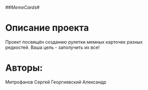 ##*MemeCards*#


# Описание проекта

Проект посвящён созданию рулетки мемных карточек разных редкостей. Ваша цель - заполучить их все!


# Авторы:

Митрофанов Сергей
Георгиевский Александр
